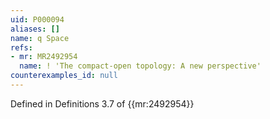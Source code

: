 ```yaml
---
uid: P000094
aliases: []
name: q Space
refs:
- mr: MR2492954
  name: ! 'The compact-open topology: A new perspective'
counterexamples_id: null
---
```

Defined in Definitions 3.7 of {{mr:2492954}}
